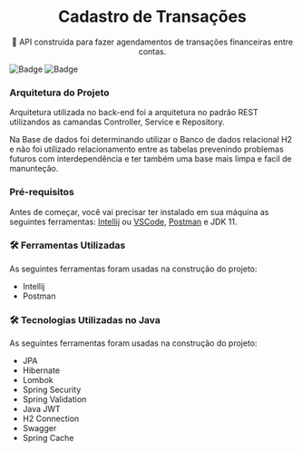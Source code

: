 <h1 align="center">Cadastro de Transações</h1>

<p align="center">🚀 API construida para fazer agendamentos de transações financeiras entre contas.</p>


![Badge](https://img.shields.io/badge/Java-11-%237159c1?style=for-the-badge&logo=ghost) ![Badge](https://img.shields.io/badge/SpringBoot-Version2.7.3-%237159c1?style=for-the-badge&logo=ghost)


### Arquitetura do Projeto
Arquitetura utilizada no back-end foi a arquitetura no padrão REST utilizandos as camandas Controller, Service e Repository.

Na Base de dados foi determinando utilizar o Banco de dados relacional H2 e não foi utilizado relacionamento entre as tabelas prevenindo problemas futuros com interdependência e ter também uma base mais limpa e facil de manunteção.


### Pré-requisitos
Antes de começar, você vai precisar ter instalado em sua máquina as seguintes ferramentas:
[Intellij](https://www.jetbrains.com/pt-br/idea/) ou [VSCode](https://code.visualstudio.com/), [Postman](https://www.postman.com/) e JDK 11.


### 🛠 Ferramentas Utilizadas

As seguintes ferramentas foram usadas na construção do projeto:

- Intellij
- Postman

### 🛠 Tecnologias Utilizadas no Java

As seguintes ferramentas foram usadas na construção do projeto:

- JPA
- Hibernate
- Lombok
- Spring Security
- Spring Validation
- Java JWT
- H2 Connection
- Swagger
- Spring Cache
